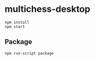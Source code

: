 multichess-desktop
=================

```
npm install
npm start
```

Package
-------
```
npm run-script package
```

